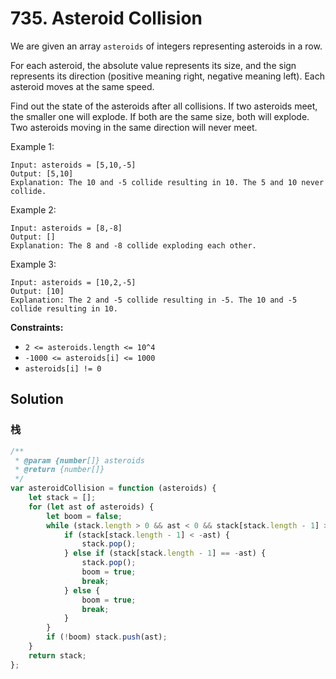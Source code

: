 # 735. Asteroid Collision

We are given an array `asteroids` of integers representing asteroids in a row.

For each asteroid, the absolute value represents its size, and the sign represents its direction (positive meaning right, negative meaning left). Each asteroid moves at the same speed.

Find out the state of the asteroids after all collisions. If two asteroids meet, the smaller one will explode. If both are the same size, both will explode. Two asteroids moving in the same direction will never meet.

Example 1:

```
Input: asteroids = [5,10,-5]
Output: [5,10]
Explanation: The 10 and -5 collide resulting in 10. The 5 and 10 never collide.
```

Example 2:

```
Input: asteroids = [8,-8]
Output: []
Explanation: The 8 and -8 collide exploding each other.
```

Example 3:

```
Input: asteroids = [10,2,-5]
Output: [10]
Explanation: The 2 and -5 collide resulting in -5. The 10 and -5 collide resulting in 10.
```

**Constraints:**

-   `2 <= asteroids.length <= 10^4`
-   `-1000 <= asteroids[i] <= 1000`
-   `asteroids[i] != 0`

## Solution

### 栈

```javascript
/**
 * @param {number[]} asteroids
 * @return {number[]}
 */
var asteroidCollision = function (asteroids) {
    let stack = [];
    for (let ast of asteroids) {
        let boom = false;
        while (stack.length > 0 && ast < 0 && stack[stack.length - 1] > 0) {
            if (stack[stack.length - 1] < -ast) {
                stack.pop();
            } else if (stack[stack.length - 1] == -ast) {
                stack.pop();
                boom = true;
                break;
            } else {
                boom = true;
                break;
            }
        }
        if (!boom) stack.push(ast);
    }
    return stack;
};
```
